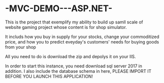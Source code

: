 # -MVC-DEMO---ASP.NET-
This is the project that exemplify my ability to build up samll scale of website gaming project whose content is for shop simulator.

It includs how you buy in supply for your stocks, change your commoditized price, and how you to predict eveyday's customers' needs for buying goods from your shop

All you need to do is download the zip and depolys it on your IIS.

In order to start this instance, you need download sql server 2017 in addition. I also include the database schema in here, PLEASE IMPORT IT BEFORE YOU LAUNCH THIS APPLICATION!
